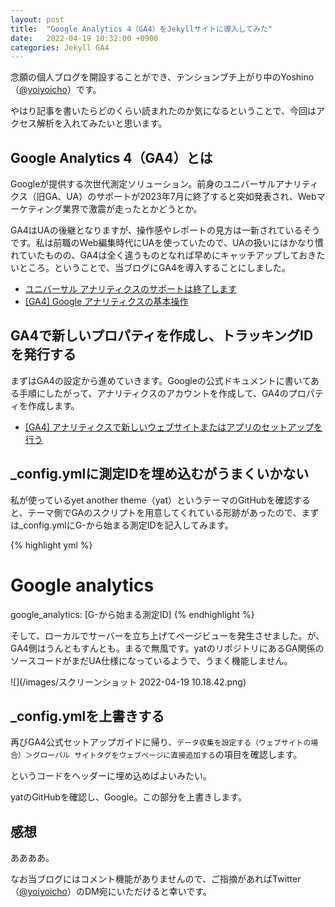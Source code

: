 ```yaml
---
layout: post
title:  "Google Analytics 4（GA4）をJekyllサイトに導入してみた"
date:   2022-04-19 10:32:00 +0900
categories: Jekyll GA4
---
```

念願の個人ブログを開設することができ、テンションブチ上がり中のYoshino（[@yoiyoicho](https://twitter.com/yoiyoicho)）です。

やはり記事を書いたらどのくらい読まれたのか気になるということで、今回はアクセス解析を入れてみたいと思います。

## Google Analytics 4（GA4）とは

Googleが提供する次世代測定ソリューション。前身のユニバーサルアナリティクス（旧GA、UA）のサポートが2023年7月に終了すると突如発表され、Webマーケティング業界で激震が走ったとかどうとか。

GA4はUAの後継となりますが、操作感やレポートの見方は一新されているそうです。私は前職のWeb編集時代にUAを使っていたので、UAの扱いにはかなり慣れていたものの、GA4は全く違うものとなれば早めにキャッチアップしておきたいところ。ということで、当ブログにGA4を導入することにしました。

- [ユニバーサル アナリティクスのサポートは終了します](https://support.google.com/analytics/answer/11583528)
- [[GA4] Google アナリティクスの基本操作](https://support.google.com/analytics/answer/9367631)

## GA4で新しいプロパティを作成し、トラッキングIDを発行する

まずはGA4の設定から進めていきます。Googleの公式ドキュメントに書いてある手順にしたがって、アナリティクスのアカウントを作成して、GA4のプロパティを作成します。

- [[GA4] アナリティクスで新しいウェブサイトまたはアプリのセットアップを行う](https://support.google.com/analytics/answer/9304153)

## _config.ymlに測定IDを埋め込むがうまくいかない

私が使っているyet another theme（yat）というテーマのGitHubを確認すると、テーマ側でGAのスクリプトを用意してくれている形跡があったので、まずは_config.ymlにG-から始まる測定IDを記入してみます。

{% highlight yml %}
# Google analytics
google_analytics: [G-から始まる測定ID]
{% endhighlight %}

そして、ローカルでサーバーを立ち上げてページビューを発生させました。が、GA4側はうんともすんとも。まるで無風です。yatのリポジトリにあるGA関係のソースコードがまだUA仕様になっているようで、うまく機能しません。

![](/images/スクリーンショット 2022-04-19 10.18.42.png)

## _config.ymlを上書きする

再びGA4公式セットアップガイドに帰り、`データ収集を設定する（ウェブサイトの場合）＞グローバル サイトタグをウェブページに直接追加する`の項目を確認します。

というコードをヘッダーに埋め込めばよいみたい。

yatのGitHubを確認し、Google。この部分を上書きします。

## 感想

ああああ。

なお当ブログにはコメント機能がありませんので、ご指摘があればTwitter（[@yoiyoicho](https://twitter.com/yoiyoicho)）のDM宛にいただけると幸いです。